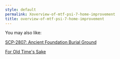 ```yaml
---
style: default
permalink: Xoverview-of-mtf-psi-7-home-improvement
title: overview-of-mtf-psi-7-home-improvement
---
```

You may also like:

[SCP-2807: Ancient Foundation Burial Ground](http://scp-wiki.net/scp-2807)

[For Old Time's Sake](http://scp-wiki.net/for-old-time-s-sake)

